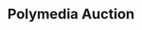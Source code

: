 # Polymedia Auction

<!-- ![Polymedia Auction](https://auction.polymedia.app/img/open-graph.webp) TODO -->
